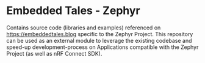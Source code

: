# Embedded Tales - Zephyr

Contains source code (libraries and examples) referenced on https://embeddedtales.blog specific to the Zephyr Project. This repository can be used as an external module to leverage the existing codebase and speed-up development-process on Applications compatible with the Zephyr Project (as well as nRF Connect SDK).
